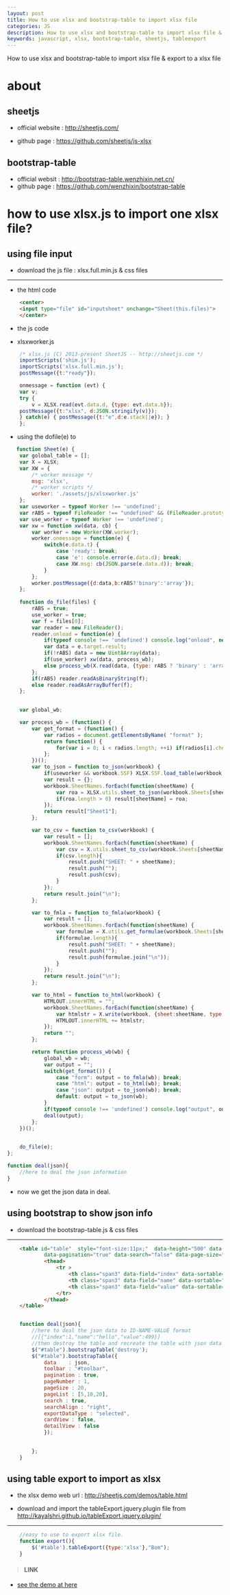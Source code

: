 ```yaml
---
layout: post
title: How to use xlsx and bootstrap-table to import xlsx file 
categories: JS
description: How to use xlsx and bootstrap-table to import xlsx file & export to a xlsx file
keywords: javascript, xlsx, bootstrap-table, sheetjs, tableexport
---
```


How to use xlsx and bootstrap-table to import xlsx file & export to a xlsx file

# about

## sheetjs

* official website : http://sheetjs.com/

* github page : https://github.com/sheetjs/js-xlsx

## bootstrap-table

* official websit : http://bootstrap-table.wenzhixin.net.cn/
* github page : https://github.com/wenzhixin/bootstrap-table


# how to use xlsx.js to import one xlsx file?

## using file input

* download the js file : xlsx.full.min.js & css files

----

* the html code

```html
    <center>
    <input type="file" id="inputsheet" onchange="Sheet(this.files)">
    </center>
```

* the js code

* xlsxworker.js

```javascript
    /* xlsx.js (C) 2013-present SheetJS -- http://sheetjs.com */
    importScripts('shim.js');
    importScripts('xlsx.full.min.js');
    postMessage({t:"ready"});

    onmessage = function (evt) {
    var v;
    try {
        v = XLSX.read(evt.data.d, {type: evt.data.b});
    postMessage({t:"xlsx", d:JSON.stringify(v)});
    } catch(e) { postMessage({t:"e",d:e.stack||e}); }
    };

```

* using the dofile(e) to 

```javascript
   function Sheet(e) {
    var golobal_table = [];
    var X = XLSX;
    var XW = {
        /* worker message */
        msg: 'xlsx',
        /* worker scripts */
        worker: './assets/js/xlsxworker.js'
    };
    var useworker = typeof Worker !== 'undefined';
    var rABS = typeof FileReader !== "undefined" && (FileReader.prototype||{}).readAsBinaryString;
    var use_worker = typeof Worker !== 'undefined';
    var xw = function xw(data, cb) {
        var worker = new Worker(XW.worker);
        worker.onmessage = function(e) {
            switch(e.data.t) {
                case 'ready': break;
                case 'e': console.error(e.data.d); break;
                case XW.msg: cb(JSON.parse(e.data.d)); break;
            }
        };
        worker.postMessage({d:data,b:rABS?'binary':'array'});
    };
    
    function do_file(files) {
        rABS = true;
        use_worker = true;
        var f = files[0];
        var reader = new FileReader();
        reader.onload = function(e) {
            if(typeof console !== 'undefined') console.log("onload", new Date(), rABS, use_worker);
            var data = e.target.result;
            if(!rABS) data = new Uint8Array(data);
            if(use_worker) xw(data, process_wb);
            else process_wb(X.read(data, {type: rABS ? 'binary' : 'array'}));
        };
        if(rABS) reader.readAsBinaryString(f);
        else reader.readAsArrayBuffer(f);
    };
    

    var global_wb;

    var process_wb = (function() {
        var get_format = (function() {
            var radios = document.getElementsByName( "format" );
            return function() {
                for(var i = 0; i < radios.length; ++i) if(radios[i].checked || radios.length === 1) return radios[i].value;
            };
        })();
        var to_json = function to_json(workbook) {
            if(useworker && workbook.SSF) XLSX.SSF.load_table(workbook.SSF);
            var result = {};
            workbook.SheetNames.forEach(function(sheetName) {
                var roa = XLSX.utils.sheet_to_json(workbook.Sheets[sheetName], {header:1});
                if(roa.length > 0) result[sheetName] = roa;
            });
            return result["Sheet1"];
        };

        var to_csv = function to_csv(workbook) {
            var result = [];
            workbook.SheetNames.forEach(function(sheetName) {
                var csv = X.utils.sheet_to_csv(workbook.Sheets[sheetName]);
                if(csv.length){
                    result.push("SHEET: " + sheetName);
                    result.push("");
                    result.push(csv);
                }
            });
            return result.join("\n");
        };

        var to_fmla = function to_fmla(workbook) {
            var result = [];
            workbook.SheetNames.forEach(function(sheetName) {
                var formulae = X.utils.get_formulae(workbook.Sheets[sheetName]);
                if(formulae.length){
                    result.push("SHEET: " + sheetName);
                    result.push("");
                    result.push(formulae.join("\n"));
                }
            });
            return result.join("\n");
        };

        var to_html = function to_html(workbook) {
            HTMLOUT.innerHTML = "";
            workbook.SheetNames.forEach(function(sheetName) {
                var htmlstr = X.write(workbook, {sheet:sheetName, type:'binary', bookType:'html'});
                HTMLOUT.innerHTML += htmlstr;
            });
            return "";
        };

        return function process_wb(wb) {
            global_wb = wb;
            var output = "";
            switch(get_format()) {
                case "form": output = to_fmla(wb); break;
                case "html": output = to_html(wb); break;
                case "json": output = to_json(wb); break;
                default: output = to_json(wb);
            }
            if(typeof console !== 'undefined') console.log("output", output);
            deal(output);
        };
    })();
    

    do_file(e);
};

function deal(json){
    //here to deal the json information
}

```

* now we get the json data in deal.

## using bootstrap to show json info

* download the bootstrap-table.js & css files

----

```html
    <table id="table"  style="font-size:11px;"  data-height="500" data-method="post" data-query-params="queryParams" data-toolbar="#toolbar" 
            data-pagination="true" data-search="false" data-page-size="7">
            <thead>
                <tr >
                    <th class="span3" data-field="index" data-sortable="true">ID</th>
                    <th class="span3" data-field="name" data-sortable="true">NAME</th>
                    <th class="span3" data-field="value" data-sortable="true">VALUE</th>
                </tr>
            </thead>
    </table>  

```

```javascript

    function deal(json){
        //here to deal the json data to ID-NAME-VALUE format
        //[{"index":1,"name":"hello","value":499}] 
        //then destroy the table and recreate the table with json data
        $("#table").bootstrapTable('destroy');
        $("#table").bootstrapTable({
            data    : json,
            toolbar : "#toolbar",
            pagination : true,
            pageNumber : 1,
            pageSize : 20,
            pageList : [5,10,20],
            search : true,
            searchAlign : "right",
            exportDataType : "selected",
            cardView : false,
            detailView : false
            });

    
        };
    }
```

## using table export to import as xlsx

* the xlsx demo web url : http://sheetjs.com/demos/table.html

* download and import the tableExport.jquery.plugin file from http://kayalshri.github.io/tableExport.jquery.plugin/

----

```javascript
    //easy to use to export xlsx file.
    function export(){
        $('#table').tableExport({type:'xlsx'},"Bom");
    }

```

> #### LINK

* [see the demo at here](https://github.com/tsbxmw/testshow/tree/master/java-web-bom)
